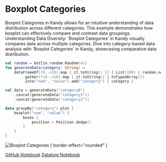 # Boxplot Categories

<web-summary>
Boxplot Categories in Kandy allows for an intuitive understanding of data distribution across different categories.
This example demonstrates how boxplot can effectively compare and contrast data groupings.
</web-summary>

<card-summary>
Understanding Data Diversity: 'Boxplot Categories' in Kandy visually compares data across multiple categories.
</card-summary>

<link-summary>
Dive into category-based data analysis with 'Boxplot Categories' in Kandy, showcasing comparative data distribution.
</link-summary>


<!---IMPORT org.jetbrains.kotlinx.kandy.letsplot.samples.Boxplot-->

<!---FUN boxplot_categories-->

```kotlin
val random = kotlin.random.Random(42)
fun generateData(category: String) =
    dataFrameOf((0..<10).map { it.toString() }) { List(100) { random.nextDouble(0.0, 100.0) } }
        .gather(*(0..<10).map { it.toString() }.toTypedArray())
        .into("num", "value").add("category") { category }

val data = generateData("category0")
    .concat(generateData("category1"))
    .concat(generateData("category2"))

data.groupBy("category").plot {
    boxplot("num", "value") {
        boxes {
            position = Position.dodge()
        }
    }
}
```

<!---END-->

![Boxplot Categories](boxplot_categories.png) { border-effect="rounded" }

<seealso style="cards">
       <category ref="example-ktnb">
           <a href="https://github.com/Kotlin/kandy/blob/main/examples/notebooks/lets-plot/samples/boxplot/boxplot_categories.ipynb" summary="View the notebook on our GitHub repository">GitHub Notebook</a>
           <a href="https://datalore.jetbrains.com/report/static/KQKedA4jDrKu63O53gEN0z/NFGYJFW8oMlsu5aROAxRGq" summary="Experiment with this example on Datalore">Datalore Notebook</a>
       </category>
</seealso>
